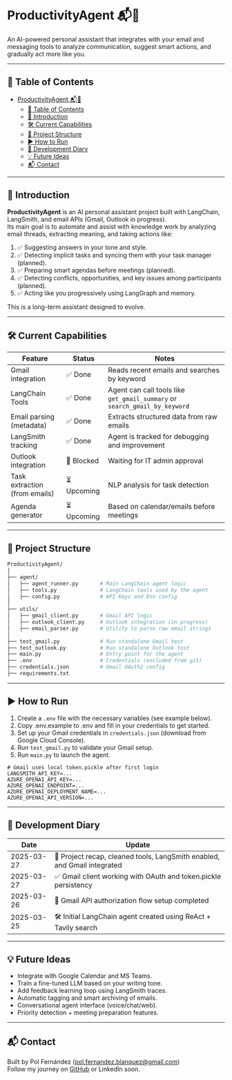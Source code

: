 # ProductivityAgent 📬🤖

An AI-powered personal assistant that integrates with your email and messaging tools to analyze communication, suggest smart actions, and gradually act more like you.

---

## 🧭 Table of Contents

- [ProductivityAgent 📬🤖](#productivityagent-)
  - [🧭 Table of Contents](#-table-of-contents)
  - [🧠 Introduction](#-introduction)
  - [🛠️ Current Capabilities](#️-current-capabilities)
  - [📂 Project Structure](#-project-structure)
  - [▶️ How to Run](#️-how-to-run)
  - [📅 Development Diary](#-development-diary)
  - [💡 Future Ideas](#-future-ideas)
  - [📬 Contact](#-contact)

---

## 🧠 Introduction

**ProductivityAgent** is an AI personal assistant project built with LangChain, LangSmith, and email APIs (Gmail, Outlook in progress).  
Its main goal is to automate and assist with knowledge work by analyzing email threads, extracting meaning, and taking actions like:

1. ✅ Suggesting answers in your tone and style.
2. ✅ Detecting implicit tasks and syncing them with your task manager (planned).
3. ✅ Preparing smart agendas before meetings (planned).
4. ✅ Detecting conflicts, opportunities, and key issues among participants (planned).
5. ✅ Acting like you progressively using LangGraph and memory.

This is a long-term assistant designed to evolve.

---

## 🛠️ Current Capabilities

| Feature                        | Status       | Notes |
|-------------------------------|--------------|-------|
| Gmail integration             | ✅ Done       | Reads recent emails and searches by keyword |
| LangChain Tools               | ✅ Done       | Agent can call tools like `get_gmail_summary` or `search_gmail_by_keyword` |
| Email parsing (metadata)      | ✅ Done       | Extracts structured data from raw emails |
| LangSmith tracking            | ✅ Done       | Agent is tracked for debugging and improvement |
| Outlook integration           | 🚧 Blocked    | Waiting for IT admin approval |
| Task extraction (from emails) | ⏳ Upcoming   | NLP analysis for task detection |
| Agenda generator              | ⏳ Upcoming   | Based on calendar/emails before meetings |

---

## 📂 Project Structure

```bash
ProductivityAgent/
│
├── agent/
│   ├── agent_runner.py       # Main LangChain agent logic
│   ├── tools.py              # LangChain tools used by the agent
│   ├── config.py             # API Keys and Env config
│
├── utils/
│   ├── gmail_client.py       # Gmail API logic
│   ├── outlook_client.py     # Outlook integration (in progress)
│   ├── email_parser.py       # Utility to parse raw email strings
│
├── test_gmail.py             # Run standalone Gmail test
├── test_outlook.py           # Run standalone Outlook test
├── main.py                   # Entry point for the agent
├── .env                      # Credentials (excluded from git)
├── credentials.json          # Gmail OAuth2 config
├── requirements.txt
```

---

## ▶️ How to Run

1. Create a `.env` file with the necessary variables (see example below).
2. Copy .env.example to .env and fill in your credentials to get started.
3. Set up your Gmail credentials in `credentials.json` (download from Google Cloud Console).
4. Run `test_gmail.py` to validate your Gmail setup.
5. Run `main.py` to launch the agent.

```env
# Gmail uses local token.pickle after first login
LANGSMITH_API_KEY=...
AZURE_OPENAI_API_KEY=...
AZURE_OPENAI_ENDPOINT=...
AZURE_OPENAI_DEPLOYMENT_NAME=...
AZURE_OPENAI_API_VERSION=...
```

---

## 📅 Development Diary

| Date        | Update                                                                 |
|-------------|------------------------------------------------------------------------|
| 2025-03-27 | 🧠 Project recap, cleaned tools, LangSmith enabled, and Gmail integrated |
| 2025-03-27  | ✅ Gmail client working with OAuth and token.pickle persistency         |
| 2025-03-26  | 🧪 Gmail API authorization flow setup completed                         |
| 2025-03-25  | 🛠️ Initial LangChain agent created using ReAct + Tavily search          |

---

## 💡 Future Ideas

- Integrate with Google Calendar and MS Teams.
- Train a fine-tuned LLM based on your writing tone.
- Add feedback learning loop using LangSmith traces.
- Automatic tagging and smart archiving of emails.
- Conversational agent interface (voice/chat/web).
- Priority detection + meeting preparation features.

---

## 📬 Contact

Built by Pol Fernández (pol.fernandez.blanquez@gmail.com)  
Follow my journey on [GitHub](https://github.com/polfernandezblanquez) or LinkedIn soon.